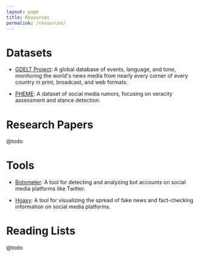 ```yaml
---
layout: page
title: Resources
permalink: /resources/
---
```


# Datasets

- [GDELT Project](https://www.gdeltproject.org/): A global database of events, language, and tone, monitoring the world's news media from nearly every corner of every country in print, broadcast, and web formats.

- [PHEME](https://www.pheme.eu/): A dataset of social media rumors, focusing on veracity assessment and stance detection.

# Research Papers

@todo

# Tools

- [Botometer](https://botometer.iuni.iu.edu/): A tool for detecting and analyzing bot accounts on social media platforms like Twitter.

- [Hoaxy](https://hoaxy.iuni.iu.edu/): A tool for visualizing the spread of fake news and fact-checking information on social media platforms.

# Reading Lists

@todo